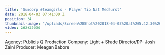 ```yaml
---
title: 'Suncorp #teamgirls - Player Tip Nat Medhurst'
date: 2018-04-03 07:41:00 Z
position: 24
thumbnail-image: "/uploads/Screen%20Shot%202018-04-03%20at%205.42.30%20pm-c24596.png"
video: 262935650
---
```


Agency: Publicis Q
Production Company: Light + Shade
Director/DP: Josh Zaini
Producer: Meagan Babore